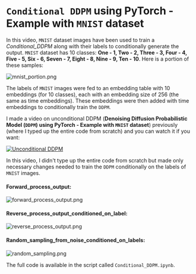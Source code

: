 # `Conditional DDPM` using PyTorch - Example with `MNIST` dataset

In this video, `MNIST` dataset images have been used to train a *Conditional_DDPM* along with their labels to conditionally generate the output. `MNIST` dataset has 10 classes: __One - 1, Two - 2, Three - 3, Four - 4, Five - 5, Six - 6, Seven - 7, Eight - 8, Nine - 9, Ten - 10__. Here is a portion of these samples:

![mnist_portion.png](https://github.com/randomaccess2023/MG2023/blob/main/Video%2054/mnist_portion.png "mnist_portion.png")

The labels of `MNIST` images were fed to an embedding table with 10 embeddings (for 10 classes), each with an embedding size of 256 (the same as time embeddings). These embeddings were then added with time embeddings to conditionally train the `DDPM`.

I made a video on unconditional DDPM (__Denoising Diffusion Probabilistic Model (`DDPM`) using PyTorch - Example with `MNIST` dataset__) previously (where I typed up the entire code from scratch) and you can watch it if you want:

[![Unconditional DDPM](https://markdown-videos-api.jorgenkh.no/youtube/obYjlH9Z63k)](https://youtu.be/obYjlH9Z63k)

In this video, I didn't type up the entire code from scratch but made only necessary changes needed to train the `DDPM` conditionally on the labels of `MNIST` images.

#### Forward_process_output:

![forward_process_output.png](https://github.com/randomaccess2023/MG2023/blob/main/Video%2054/forward_process_output.png "forward_process_output.png")

#### Reverse_process_output_conditioned_on_label:

![reverse_process_output.png](https://github.com/randomaccess2023/MG2023/blob/main/Video%2054/reverse_process_output.png "reverse_process_output.png")

#### Random_sampling_from_noise_conditioned_on_labels:

![random_sampling.png](https://github.com/randomaccess2023/MG2023/blob/main/Video%2054/random_sampling.png "random_sampling.png")

The full code is available in the script called `Conditional_DDPM.ipynb`.

